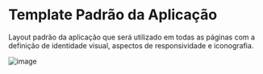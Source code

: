 # Template Padrão da Aplicação

Layout padrão da aplicação que será utilizado em todas as páginas com a definição de identidade visual, aspectos de responsividade e iconografia.

![image](https://github.com/ICEI-PUC-Minas-PMV-ADS/pmv-ads-2024-1-e3-proj-mov-t6-pmv-ads-2024-1-e3-proj-recrutech/assets/117364316/492988fc-ce6c-4c75-be1f-556514968bff)

